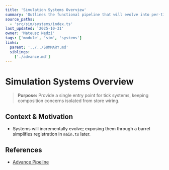 ```yaml
---
title: 'Simulation Systems Overview'
summary: 'Outlines the functional pipeline that will evolve into per-tick simulation logic.'
source_paths:
  - 'src/sim/systems/index.ts'
last_updated: '2025-10-31'
owner: 'Mateusz Nędzi'
tags: ['module', 'sim', 'systems']
links:
  parent: '../../SUMMARY.md'
  siblings:
    ['./advance.md']
---
```


# Simulation Systems Overview

> **Purpose:** Provide a single entry point for tick systems, keeping composition concerns isolated from store wiring.

## Context & Motivation

- Systems will incrementally evolve; exposing them through a barrel simplifies registration in `main.ts` later.

## References

- [Advance Pipeline](./advance.md)


